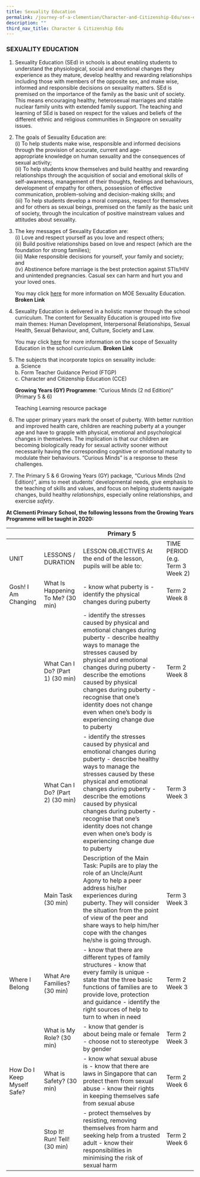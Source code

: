 ```yaml
---
title: Sexuality Education
permalink: /journey-of-a-clementian/Character-and-Citizenship-Edu/sex-edu/
description: ""
third_nav_title: Character & Citizenship Edu
---
```

### SEXUALITY EDUCATION
1. Sexuality Education (SEd) in schools is about enabling students to understand the physiological, social and emotional changes they experience as they mature, develop healthy and rewarding relationships including those with members of the opposite sex, and make wise, informed and responsible decisions on sexuality matters. SEd is premised on the importance of the family as the basic unit of society. This means encouraging healthy, heterosexual marriages and stable nuclear family units with extended family support. The teaching and learning of SEd is based on respect for the values and beliefs of the different ethnic and religious communities in Singapore on sexuality issues.

2. The goals of Sexuality Education are:<br>
	(i) To help students make wise, responsible and informed decisions through the provision of accurate, current and age-appropriate knowledge on human sexuality and the consequences of sexual activity;<br>
	(ii) To help students know themselves and build healthy and rewarding relationships through the acquisition of social and emotional skills of self-awareness, management of their thoughts, feelings and behaviours, development of empathy for others, possession of effective communication, problem-solving and decision-making skills; and<br>
	(iii) To help students develop a moral compass, respect for themselves and for others as sexual beings, premised on the family as the basic unit of society, through the inculcation of positive mainstream values and attitudes about sexuality.

3. The key messages of Sexuality Education are:<br>
	(i) Love and respect yourself as you love and respect others;<br>
	(ii) Build positive relationships based on love and respect (which are the foundation for strong families);<br>
	(iii) Make responsible decisions for yourself, your family and society; and<br>
	(iv) Abstinence before marriage is the best protection against STIs/HIV and unintended pregnancies. Casual sex can harm and hurt you and your loved ones.
	
	You may click [here](http://www.moe.gov.sg/education/programmes/social-emotional-learning/sexuality-education/) for more information on MOE Sexuality Education. **Broken Link**
	
4. Sexuality Education is delivered in a holistic manner through the school curriculum. The content for Sexuality Education is grouped into five main themes: Human Development, Interpersonal Relationships, Sexual Health, Sexual Behaviour, and, Culture, Society and Law.
	
	You may click [here](https://www.moe.gov.sg/education/programmes/social-and-emotional-learning/sexuality-education/scope) for more information on the scope of Sexuality Education in the school curriculum. **Broken Link**
	
5. The subjects that incorporate topics on sexuality include:<br>
	a. Science<br>
	b. Form Teacher Guidance Period (FTGP)<br>
	c. Character and Citizenship Education (CCE)<br>
	
	**Growing Years (GY) Programme**: “Curious Minds (2 nd Edition)” (Primary 5 & 6) <br>

	Teaching Learning resource package<br>
		
		
6. The upper primary years mark the onset of puberty. With better nutrition and improved health care, children are reaching puberty at a younger age and have to grapple with physical, emotional and psychological changes in themselves. The implication is that our children are becoming biologically ready for sexual activity sooner without necessarily having the corresponding cognitive or emotional maturity to modulate their behaviours. “Curious Minds” is a response to these challenges.

7. The Primary 5 & 6 Growing Years (GY) package, “Curious Minds (2nd Edition)”, aims to meet students’ developmental needs, give emphasis to the teaching of skills and values, and focus on helping students navigate changes, build healthy _relationships_, especially online relationships, and exercise _safety_.

**At Clementi Primary School, the following lessons from the Growing Years Programme will be taught in 2020:**

|                            |                                   | Primary 5                                                                                                                                                                                                                                                                                                                                                                  |                                  |
|----------------------------|-----------------------------------|----------------------------------------------------------------------------------------------------------------------------------------------------------------------------------------------------------------------------------------------------------------------------------------------------------------------------------------------------------------------------|----------------------------------|
|            UNIT            |         LESSONS / DURATION        |                                                                                                                                                     LESSON OBJECTIVES At the end of the lesson, pupils will be able to:                                                                                                                                                    | TIME PERIOD (e.g. Term 3 Week 2) |
|     Gosh! I Am Changing    | What Is Happening To Me? (30 min) | - know what puberty is - identify the physical changes during puberty                                                                                                                                                                                                                                                                                                      |           Term 2 Week 8          |
|                            |  What Can I Do? (Part 1) (30 min) |     - identify the stresses caused by physical and emotional changes during puberty - describe healthy ways to manage the stresses caused by physical and emotional changes during puberty - describe the emotions caused by physical changes during puberty - recognise that one’s identity does not change even when one’s body is experiencing change due to puberty    |           Term 2 Week 8          |
|                            |  What Can I Do? (Part 2) (30 min) |  - identify the stresses caused by physical and emotional changes during puberty - describe healthy ways to manage the stresses caused by these physical and emotional changes during puberty - describe the emotions caused by physical changes during puberty - recognise that one’s identity does not change even when one’s body is experiencing change due to puberty |           Term 3 Week 3          |
|                            |         Main Task (30 min)        |                                        Description of the Main Task: Pupils are to play the role of an Uncle/Aunt Agony to help a peer address his/her experiences during puberty. They will consider the situation from the point of view of the peer and share ways to help him/her cope with the changes he/she is going through.                                       |           Term 3 Week 3          |
|       Where I Belong       |    What Are Families? (30 min)    |                                                          - know that there are different types of family structures - know that every family is unique - state that the three basic functions of families are to provide love, protection and guidance - identify the right sources of help to turn to when in need                                                        |           Term 2 Week 3          |
|                            |     What is My Role?  (30 min)    |                                                                                                                                            - know that gender is about being male or female - choose not to stereotype by gender                                                                                                                                           |           Term 2 Week 3          |
| How Do I Keep Myself Safe? |      What is Safety? (30 min)     |                                                                                                 - know what sexual abuse is - know that there are laws in Singapore that can protect them from sexual abuse - know their rights in keeping themselves safe from sexual abuse                                                                                               |           Term 2 Week 6          |
|                            |    Stop It! Run! Tell! (30 min)   |                                                                                                  - protect themselves by resisting, removing themselves from harm and seeking help from a trusted adult - know their responsibilities in minimising the risk of sexual harm                                                                                                |           Term 2 Week 6          |